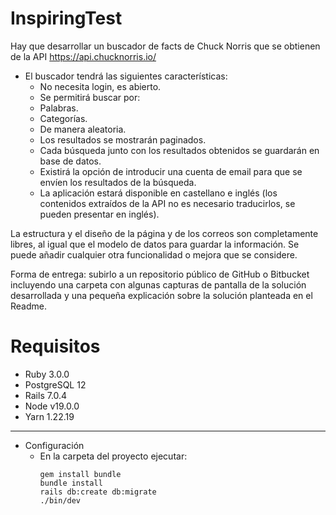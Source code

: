 # InspiringTest

Hay que desarrollar un buscador de facts de Chuck Norris que se obtienen de la API https://api.chucknorris.io/

- El buscador tendrá las siguientes características:
  - No necesita login, es abierto.
  - Se permitirá buscar por:
  - Palabras.
  - Categorías.
  - De manera aleatoria.
  - Los resultados se mostrarán paginados.
  - Cada búsqueda junto con los resultados obtenidos se guardarán en base de datos.
  - Existirá la opción de introducir una cuenta de email para que se envíen los resultados de la búsqueda.
  - La aplicación estará disponible en castellano e inglés (los contenidos extraídos de la API no es necesario traducirlos, se pueden presentar en inglés).

La estructura y el diseño de la página y de los correos son completamente libres, al igual que el modelo de datos para guardar la información. Se puede añadir cualquier otra funcionalidad o mejora que se considere.

Forma de entrega: subirlo a un repositorio público de GitHub o Bitbucket incluyendo una carpeta con algunas capturas de pantalla de la solución desarrollada y una pequeña explicación sobre la solución planteada en el Readme.

# Requisitos

- Ruby 3.0.0
- PostgreSQL 12
- Rails 7.0.4
- Node v19.0.0
- Yarn 1.22.19
---

- Configuración
    - En la carpeta del proyecto ejecutar: 
        ```
        gem install bundle
        bundle install
        rails db:create db:migrate
        ./bin/dev
        ```

